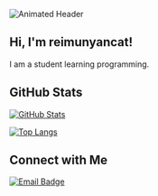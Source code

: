 ![Animated Header](https://lh4.googleusercontent.com/proxy/iJ2ppLixekrcs_OjdgAkeVe-HVxe6yAjNyn08Hxl0cXGYQ0s7e0bvYIwTQRy1u0mFWkr1fX0ZpEB-z95L70UURzcKE4eQPK1wXUieBpA7cteALgS-Dnd_bS5QiC4TiJl-2kLmuRbunDVCNnUTtVBrQJk9WYjt8pBq32ASEvo8q1FxJunvUQKNTII7Ap6tQyLkEHo8a7DrMFDzsz8MZCwuQsCGCdp)

## Hi, I'm reimunyancat!

I am a student learning programming.


## GitHub Stats
<!-- GitHub-readme-stats 카드 (reimunyancat을 자신의 GitHub 아이디로 변경) -->
[![GitHub Stats](https://github-readme-stats.vercel.app/api?username=reimunyancat&show_icons=true&theme=radical)](https://github.com/reimunyancat)

<!-- Top Languages 카드 -->
[![Top Langs](https://github-readme-stats.vercel.app/api/top-langs/?username=reimunyancat&theme=radical&layout=compact)](https://github.com/reimunyancat)



## Connect with Me
[![Email Badge](https://img.shields.io/badge/-Email-D14836?style=flat-square&logo=gmail&logoColor=white)](mailto:lasco647@gmail.com)
<!--
**reimunyancat/reimunyancat** is a ✨ _special_ ✨ repository because its `README.md` (this file) appears on your GitHub profile.

Here are some ideas to get you started:

- 🔭 I’m currently working on ...
- 🌱 I’m currently learning ...
- 👯 I’m looking to collaborate on ...
- 🤔 I’m looking for help with ...
- 💬 Ask me about ...
- 📫 How to reach me: ...
- 😄 Pronouns: ...
- ⚡ Fun fact: ...
-->
